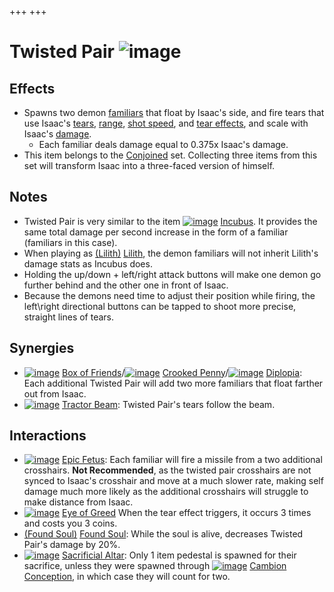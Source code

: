 +++
+++

 # Twisted Pair ![image](/image/Twisted_Pair.png) 


Effects
---------


* Spawns two demon [familiars](/wiki/Familiar "Familiar") that float by Isaac's side, and fire tears that use Isaac's [tears](/wiki/Tears "Tears"), [range](/wiki/Range "Range"), [shot speed](/wiki/Shot_speed "Shot speed"), and [tear effects](/wiki/Tear_effects "Tear effects"), and scale with Isaac's [damage](/wiki/Damage "Damage").
	+ Each familiar deals damage equal to 0.375x Isaac's damage.
* This item belongs to the [Conjoined](/wiki/Conjoined "Conjoined") set. Collecting three items from this set will transform Isaac into a three-faced version of himself.


Notes
-------


* Twisted Pair is very similar to the item [![image](/image/Incubus.png)](/wiki/Incubus "Incubus") [Incubus](/wiki/Incubus "Incubus"). It provides the same total damage per second increase in the form of a familiar (familiars in this case).
* When playing as  [(Lilith)](/wiki/Lilith "Lilith") [Lilith](/wiki/Lilith "Lilith"), the demon familiars will not inherit Lilith's damage stats as Incubus does.
* Holding the up/down + left/right attack buttons will make one demon go further behind and the other one in front of Isaac.
* Because the demons need time to adjust their position while firing, the left\right directional buttons can be tapped to shoot more precise, straight lines of tears.


Synergies
-----------


* [![image](/image/Box_of_Friends.png)](/wiki/Box_of_Friends "Box of Friends") [Box of Friends](/wiki/Box_of_Friends "Box of Friends")/[![image](/image/Crooked_Penny.png)](/wiki/Crooked_Penny "Crooked Penny") [Crooked Penny](/wiki/Crooked_Penny "Crooked Penny")/[![image](/image/Diplopia.png)](/wiki/Diplopia "Diplopia") [Diplopia](/wiki/Diplopia "Diplopia"): Each additional Twisted Pair will add two more familiars that float farther out from Isaac.
* [![image](/image/Tractor_Beam.png)](/wiki/Tractor_Beam "Tractor Beam") [Tractor Beam](/wiki/Tractor_Beam "Tractor Beam"): Twisted Pair's tears follow the beam.


Interactions
--------------


* [![image](/image/Epic_Fetus.png)](/wiki/Epic_Fetus "Epic Fetus") [Epic Fetus](/wiki/Epic_Fetus "Epic Fetus"): Each familiar will fire a missile from a two additional crosshairs. **Not Recommended**, as the twisted pair crosshairs are not synced to Isaac's crosshair and move at a much slower rate, making self damage much more likely as the additional crosshairs will struggle to make distance from Isaac.
* [![image](/image/Eye_of_Greed.png)](/wiki/Eye_of_Greed "Eye of Greed") [Eye of Greed](/wiki/Eye_of_Greed "Eye of Greed") When the tear effect triggers, it occurs 3 times and costs you 3 coins.
* [(Found Soul)](/wiki/Found_Soul "Found Soul") [Found Soul](/wiki/Found_Soul "Found Soul"): While the soul is alive, decreases Twisted Pair's damage by 20%.
* [![image](/image/Sacrificial_Altar.png)](/wiki/Sacrificial_Altar "Sacrificial Altar") [Sacrificial Altar](/wiki/Sacrificial_Altar "Sacrificial Altar"): Only 1 item pedestal is spawned for their sacrifice, unless they were spawned through [![image](/image/Cambion_Conception.png)](/wiki/Cambion_Conception "Cambion Conception") [Cambion Conception](/wiki/Cambion_Conception "Cambion Conception"), in which case they will count for two.


